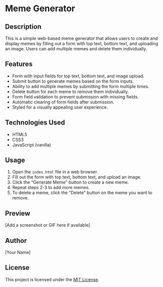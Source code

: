 # Meme Generator

## Description
This is a simple web-based meme generator that allows users to create and display memes by filling out a form with top text, bottom text, and uploading an image. Users can add multiple memes and delete them individually.

## Features
- Form with input fields for top text, bottom text, and image upload.
- Submit button to generate memes based on the form inputs.
- Ability to add multiple memes by submitting the form multiple times.
- Delete button for each meme to remove them individually.
- Form field validation to prevent submission with missing fields.
- Automatic clearing of form fields after submission.
- Styled for a visually appealing user experience.

## Technologies Used
- HTML5
- CSS3
- JavaScript (vanilla)

## Usage
1. Open the `index.html` file in a web browser.
2. Fill out the form with top text, bottom text, and upload an image.
3. Click the "Generate Meme" button to create a new meme.
4. Repeat steps 2-3 to add more memes.
5. To delete a meme, click the "Delete" button on the meme you want to remove.

## Preview
[Add a screenshot or GIF here if available]

## Author
[Your Name]

## License
This project is licensed under the [MIT License](LICENSE).
